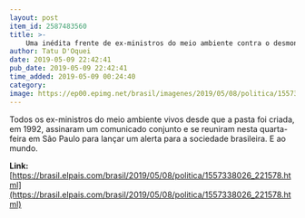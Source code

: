 ```yaml
---
layout: post
item_id: 2587483560
title: >-
    Uma inédita frente de ex-ministros do meio ambiente contra o desmonte de Bolsonaro
author: Tatu D'Oquei
date: 2019-05-09 22:42:41
pub_date: 2019-05-09 22:42:41
time_added: 2019-05-09 00:24:40
category: 
image: https://ep00.epimg.net/brasil/imagenes/2019/05/08/politica/1557338026_221578_1557343845_rrss_normal.jpg
---
```


Todos os ex-ministros do meio ambiente vivos desde que a pasta foi criada, em 1992, assinaram um comunicado conjunto e se reuniram nesta quarta-feira em São Paulo para lançar um alerta para a sociedade brasileira. E ao mundo.

**Link:** [https://brasil.elpais.com/brasil/2019/05/08/politica/1557338026_221578.html](https://brasil.elpais.com/brasil/2019/05/08/politica/1557338026_221578.html)


